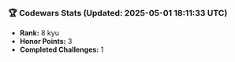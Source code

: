 ### 🏆 Codewars Stats (Updated: 2025-05-01 18:11:33 UTC)

- **Rank:** 8 kyu
- **Honor Points:** 3
- **Completed Challenges:** 1
